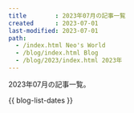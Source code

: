 ```yaml
---
title        : 2023年07月の記事一覧
created      : 2023-07-01
last-modified: 2023-07-01
path:
  - /index.html Neo's World
  - /blog/index.html Blog
  - /blog/2023/index.html 2023年
---
```


2023年07月の記事一覧。

{{ blog-list-dates }}
